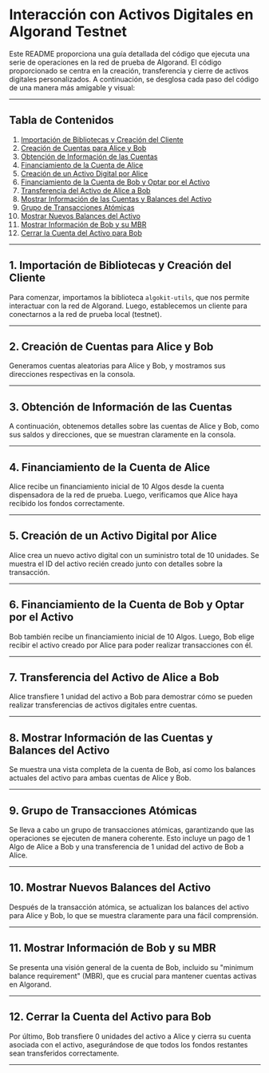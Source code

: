 # Interacción con Activos Digitales en Algorand Testnet

Este README proporciona una guía detallada del código que ejecuta una serie de operaciones en la red de prueba de Algorand. El código proporcionado se centra en la creación, transferencia y cierre de activos digitales personalizados. A continuación, se desglosa cada paso del código de una manera más amigable y visual:

---

## Tabla de Contenidos

1. [Importación de Bibliotecas y Creación del Cliente](#importación-de-bibliotecas-y-creación-del-cliente)
2. [Creación de Cuentas para Alice y Bob](#creación-de-cuentas-para-alice-y-bob)
3. [Obtención de Información de las Cuentas](#obtención-de-información-de-las-cuentas)
4. [Financiamiento de la Cuenta de Alice](#financiamiento-de-la-cuenta-de-alice)
5. [Creación de un Activo Digital por Alice](#creación-de-un-activo-digital-por-alice)
6. [Financiamiento de la Cuenta de Bob y Optar por el Activo](#financiamiento-de-la-cuenta-de-bob-y-optar-por-el-activo)
7. [Transferencia del Activo de Alice a Bob](#transferencia-del-activo-de-alice-a-bob)
8. [Mostrar Información de las Cuentas y Balances del Activo](#mostrar-información-de-las-cuentas-y-balances-del-activo)
9. [Grupo de Transacciones Atómicas](#grupo-de-transacciones-atómicas)
10. [Mostrar Nuevos Balances del Activo](#mostrar-nuevos-balances-del-activo)
11. [Mostrar Información de Bob y su MBR](#mostrar-información-de-bob-y-su-mbr)
12. [Cerrar la Cuenta del Activo para Bob](#cerrar-la-cuenta-del-activo-para-bob)

---

## 1. Importación de Bibliotecas y Creación del Cliente

Para comenzar, importamos la biblioteca `algokit-utils`, que nos permite interactuar con la red de Algorand. Luego, establecemos un cliente para conectarnos a la red de prueba local (testnet).

---

## 2. Creación de Cuentas para Alice y Bob

Generamos cuentas aleatorias para Alice y Bob, y mostramos sus direcciones respectivas en la consola.

---

## 3. Obtención de Información de las Cuentas

A continuación, obtenemos detalles sobre las cuentas de Alice y Bob, como sus saldos y direcciones, que se muestran claramente en la consola.

---

## 4. Financiamiento de la Cuenta de Alice

Alice recibe un financiamiento inicial de 10 Algos desde la cuenta dispensadora de la red de prueba. Luego, verificamos que Alice haya recibido los fondos correctamente.

---

## 5. Creación de un Activo Digital por Alice

Alice crea un nuevo activo digital con un suministro total de 10 unidades. Se muestra el ID del activo recién creado junto con detalles sobre la transacción.

---

## 6. Financiamiento de la Cuenta de Bob y Optar por el Activo

Bob también recibe un financiamiento inicial de 10 Algos. Luego, Bob elige recibir el activo creado por Alice para poder realizar transacciones con él.

---

## 7. Transferencia del Activo de Alice a Bob

Alice transfiere 1 unidad del activo a Bob para demostrar cómo se pueden realizar transferencias de activos digitales entre cuentas.

---

## 8. Mostrar Información de las Cuentas y Balances del Activo

Se muestra una vista completa de la cuenta de Bob, así como los balances actuales del activo para ambas cuentas de Alice y Bob.

---

## 9. Grupo de Transacciones Atómicas

Se lleva a cabo un grupo de transacciones atómicas, garantizando que las operaciones se ejecuten de manera coherente. Esto incluye un pago de 1 Algo de Alice a Bob y una transferencia de 1 unidad del activo de Bob a Alice.

---

## 10. Mostrar Nuevos Balances del Activo

Después de la transacción atómica, se actualizan los balances del activo para Alice y Bob, lo que se muestra claramente para una fácil comprensión.

---

## 11. Mostrar Información de Bob y su MBR

Se presenta una visión general de la cuenta de Bob, incluido su "minimum balance requirement" (MBR), que es crucial para mantener cuentas activas en Algorand.

---

## 12. Cerrar la Cuenta del Activo para Bob

Por último, Bob transfiere 0 unidades del activo a Alice y cierra su cuenta asociada con el activo, asegurándose de que todos los fondos restantes sean transferidos correctamente.

---
